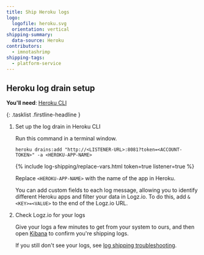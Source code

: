 ```yaml
---
title: Ship Heroku logs
logo:
  logofile: heroku.svg
  orientation: vertical
shipping-summary:
  data-source: Heroku
contributors:
  - imnotashrimp
shipping-tags:
  - platform-service
---
```


## Heroku log drain setup

**You'll need**:
[Heroku CLI](https://devcenter.heroku.com/articles/heroku-cli#download-and-install)

{: .tasklist .firstline-headline }
1. Set up the log drain in Heroku CLI

    Run this command in a terminal window.

    ```shell
    heroku drains:add "http://<LISTENER-URL>:8081?token=<ACCOUNT-TOKEN>" -a <HEROKU-APP-NAME>
    ```

    {% include log-shipping/replace-vars.html token=true listener=true %}

    Replace `<HEROKU-APP-NAME>` with the name of the app in Heroku.

    You can add custom fields to each log message, allowing you to identify different Heroku apps and filter your data in Logz.io.
    To do this, add `&<KEY>=<VALUE>` to the end of the Logz.io URL.

2. Check Logz.io for your logs

    Give your logs a few minutes to get from your system to ours, and then open [Kibana](https://app.logz.io/#/dashboard/kibana) to confirm you're shipping logs.

   If you still don't see your logs, see [log shipping troubleshooting]({{site.baseurl}}/user-guide/log-shipping/log-shipping-troubleshooting.html).